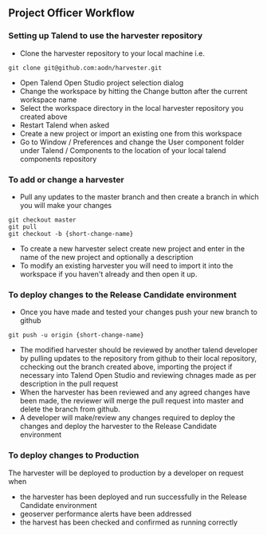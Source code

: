 ## Project Officer Workflow

### Setting up Talend to use the harvester repository

* Clone the harvester repository to your local machine i.e.

 ```
git clone git@github.com:aodn/harvester.git
```

* Open Talend Open Studio project selection dialog
* Change the workspace by hitting the Change button after the current workspace name
* Select the workspace directory in the local harvester repository you created above
* Restart Talend when asked
* Create a new project or import an existing one from this workspace 
* Go to Window / Preferences and change the User component folder under Talend / Components to the location of your local talend components repository

### To add or change a harvester 

* Pull any updates to the master branch and then create a branch in which you will make your changes
 ```
git checkout master
git pull 
git checkout -b {short-change-name}
```
* To create a new harvester select create new project and enter in the name of the new project and optionally a description
* To modify an existing harvester you will need to import it into the workspace if you haven't already and then open it up.

### To deploy changes to the Release Candidate environment

* Once you have made and tested your changes push your new branch to github
 ```
 git push -u origin {short-change-name}
 ```
* The modified harvester should be reviewed by another talend developer by pulling updates to the repository from github to their local repository, cchecking out the branch created above, importing the project if necessary into Talend Open Studio and reviewing chnages made as per description in the pull request
* When the harvester has been reviewed and any agreed changes have been made, the reviewer will merge the pull request into master and delete the branch from github.
* A developer will make/review any changes required to deploy the changes and deploy the harvester to the Release Candidate environment

### To deploy changes to Production

The harvester will be deployed to production by a developer on request when
* the harvester has been deployed and run successfully in the Release Candidate environment
* geoserver performance alerts have been addressed
* the harvest has been checked and confirmed as running correctly


